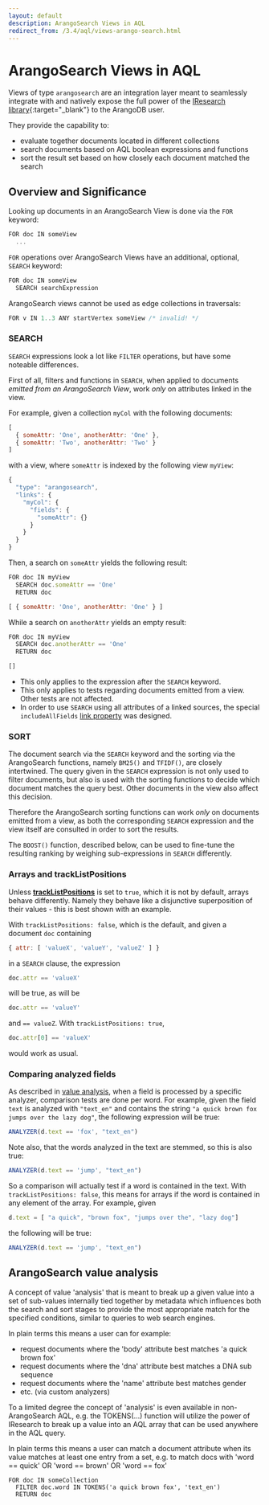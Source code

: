 ```yaml
---
layout: default
description: ArangoSearch Views in AQL
redirect_from: /3.4/aql/views-arango-search.html
---
```

ArangoSearch Views in AQL
=========================

Views of type `arangosearch` are an integration layer meant to seamlessly
integrate with and natively expose the full power of the
[IResearch library](https://github.com/iresearch-toolkit/iresearch){:target="_blank"}
to the ArangoDB user.

They provide the capability to:

- evaluate together documents located in different collections
- search documents based on AQL boolean expressions and functions
- sort the result set based on how closely each document matched the search

Overview and Significance
-------------------------

Looking up documents in an ArangoSearch View is done via the `FOR` keyword:

```js
FOR doc IN someView
  ...
```

`FOR` operations over ArangoSearch Views have an additional, optional, `SEARCH`
keyword:

```js
FOR doc IN someView
  SEARCH searchExpression
```

ArangoSearch views cannot be used as edge collections in traversals:

```js
FOR v IN 1..3 ANY startVertex someView /* invalid! */
```

### SEARCH

`SEARCH` expressions look a lot like `FILTER` operations, but have some noteable
differences.

First of all, filters and functions in `SEARCH`, when applied to documents
_emitted from an ArangoSearch View_, work _only_ on attributes linked in the
view.

For example, given a collection `myCol` with the following documents:

```js
[
  { someAttr: 'One', anotherAttr: 'One' },
  { someAttr: 'Two', anotherAttr: 'Two' }
]
```

with a view, where `someAttr` is indexed by the following view `myView`:

```js
{
  "type": "arangosearch",
  "links": {
    "myCol": {
      "fields": {
        "someAttr": {}
      }
    }
  }
}
```

Then, a search on `someAttr` yields the following result:

```js
FOR doc IN myView
  SEARCH doc.someAttr == 'One'
  RETURN doc
```

```js
[ { someAttr: 'One', anotherAttr: 'One' } ]
```

While a search on `anotherAttr` yields an empty result:

```js
FOR doc IN myView
  SEARCH doc.anotherAttr == 'One'
  RETURN doc
```

```js
[]
```

- This only applies to the expression after the `SEARCH` keyword.
- This only applies to tests regarding documents emitted from a view. Other
  tests are not affected.
- In order to use `SEARCH` using all attributes of a linked sources, the special
  `includeAllFields` [link property](../arangosearch-views.html#link-properties)
  was designed.

### SORT

The document search via the `SEARCH` keyword and the sorting via the
ArangoSearch functions, namely `BM25()` and `TFIDF()`, are closely intertwined.
The query given in the `SEARCH` expression is not only used to filter documents,
but also is used with the sorting functions to decide which document matches
the query best. Other documents in the view also affect this decision.

Therefore the ArangoSearch sorting functions can work _only_ on documents
emitted from a view, as both the corresponding `SEARCH` expression and the view
itself are consulted in order to sort the results.

The `BOOST()` function, described below, can be used to fine-tune the resulting
ranking by weighing sub-expressions in `SEARCH` differently.

### Arrays and trackListPositions

Unless [**trackListPositions**](../arangosearch-views.html#link-properties)
is set to `true`, which it is not by default, arrays behave differently. Namely
they behave like a disjunctive superposition of their values - this is best
shown with an example.

With `trackListPositions: false`, which is the default, and given a document
`doc` containing

```js
{ attr: [ 'valueX', 'valueY', 'valueZ' ] }
```

in a `SEARCH` clause, the expression

```js
doc.attr == 'valueX'
```

will be true, as will be

```js
doc.attr == 'valueY'
```

and `== valueZ`. With `trackListPositions: true`,

```js
doc.attr[0] == 'valueX'
```

would work as usual.

### Comparing analyzed fields

As described in [value analysis](#arangosearch-value-analysis), when a field is
processed by a specific analyzer, comparison tests are done per word. For
example, given the field `text` is analyzed with `"text_en"` and contains the
string `"a quick brown fox jumps over the lazy dog"`, the following expression
will be true:

```js
ANALYZER(d.text == 'fox', "text_en")
```

Note also, that the words analyzed in the text are stemmed, so this is also
true:

```js
ANALYZER(d.text == 'jump', "text_en")
```

So a comparison will actually test if a word is contained in the text. With
`trackListPositions: false`, this means for arrays if the word is contained in
any element of the array. For example, given

```js
d.text = [ "a quick", "brown fox", "jumps over the", "lazy dog"]
```

the following will be true:

```js
ANALYZER(d.text == 'jump', "text_en")
```

ArangoSearch value analysis
---------------------------

A concept of value 'analysis' that is meant to break up a given value into
a set of sub-values internally tied together by metadata which influences both
the search and sort stages to provide the most appropriate match for the
specified conditions, similar to queries to web search engines.

In plain terms this means a user can for example:

- request documents where the 'body' attribute best matches 'a quick brown fox'
- request documents where the 'dna' attribute best matches a DNA sub sequence
- request documents where the 'name' attribute best matches gender
- etc. (via custom analyzers)

To a limited degree the concept of 'analysis' is even available in
non-ArangoSearch AQL, e.g. the TOKENS(...) function will utilize the power of
IResearch to break up a value into an AQL array that can be used anywhere in the
AQL query.

In plain terms this means a user can match a document attribute when its
value matches at least one entry from a set,
e.g. to match docs with 'word == quick' OR 'word == brown' OR 'word == fox'

    FOR doc IN someCollection
      FILTER doc.word IN TOKENS('a quick brown fox', 'text_en')
      RETURN doc
